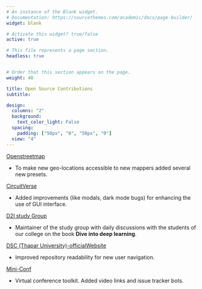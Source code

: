 ```yaml
---
# An instance of the Blank widget.
# Documentation: https://sourcethemes.com/academic/docs/page-builder/
widget: blank

# Activate this widget? true/false
active: true

# This file represents a page section.
headless: true


# Order that this section appears on the page.
weight: 40

title: Open Source Contributions
subtitle:

design:
  columns: "2"
  background:
    text_color_light: False
  spacing:
    padding: ["50px", "0", "50px", "0"]
  view: "4"
---
```

[Openstreetmap](https://github.com/openstreetmap/iD/commits?author=animesh-007)    
* To make new geo-locations accessible to new mappers added several new presets.

[CircuitVerse](https://github.com/CircuitVerse/CircuitVerseDocs)  
* Added improvements (like modals, dark mode bugs) for enhancing the use of GUI interface. 

[D2l study Group](https://github.com/developer-student-club-thapar/d2l-study-group)  
* Maintainer of the study group with daily discussions with the students of our college on the  book **Dive into deep learning**.

[DSC (Thapar University)-officialWebsite](https://github.com/developer-student-club-thapar/officialWebsite)  
* Improved repository readability for new user navigation.  

[Mini-Conf](https://github.com/Mini-Conf/Mini-Conf/commits?author=animesh-007)  
* Virtual conference toolkit. Added video links and issue tracker bots.




